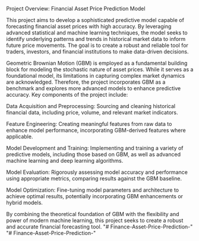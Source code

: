 Project Overview: Financial Asset Price Prediction Model

This project aims to develop a sophisticated predictive model capable of forecasting financial asset prices with high accuracy. By leveraging advanced statistical and machine learning techniques, the model seeks to identify underlying patterns and trends in historical market data to inform future price movements. The goal is to create a robust and reliable tool for traders, investors, and financial institutions to make data-driven decisions.

Geometric Brownian Motion (GBM) is employed as a fundamental building block for modeling the stochastic nature of asset prices. While it serves as a foundational model, its limitations in capturing complex market dynamics are acknowledged. Therefore, the project incorporates GBM as a benchmark and explores more advanced models to enhance predictive accuracy.
Key components of the project include:

Data Acquisition and Preprocessing: Sourcing and cleaning historical financial data, including price, volume, and relevant market indicators.

Feature Engineering: Creating meaningful features from raw data to enhance model performance, incorporating GBM-derived features where applicable.

Model Development and Training: Implementing and training a variety of predictive models, including those based on GBM, as well as advanced machine learning and deep learning algorithms.

Model Evaluation: Rigorously assessing model accuracy and performance using appropriate metrics, comparing results against the GBM baseline.

Model Optimization: Fine-tuning model parameters and architecture to achieve optimal results, potentially incorporating GBM enhancements or hybrid models.

By combining the theoretical foundation of GBM with the flexibility and power of modern machine learning, this project seeks to create a robust and accurate financial forecasting tool. "# Finance-Asset-Price-Prediction-" "# Finance-Asset-Price-Prediction-"
